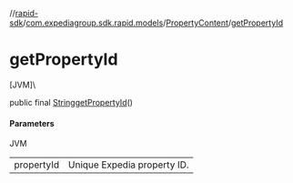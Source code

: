 //[rapid-sdk](../../../index.md)/[com.expediagroup.sdk.rapid.models](../index.md)/[PropertyContent](index.md)/[getPropertyId](get-property-id.md)

# getPropertyId

[JVM]\

public final [String](https://docs.oracle.com/javase/8/docs/api/java/lang/String.html)[getPropertyId](get-property-id.md)()

#### Parameters

JVM

| | |
|---|---|
| propertyId | Unique Expedia property ID. |
